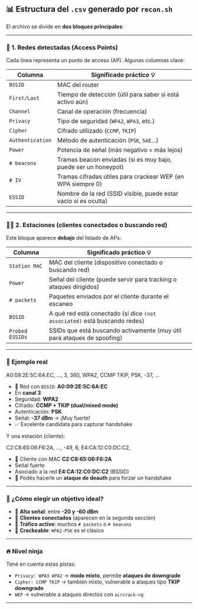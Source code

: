 ## 📊 Estructura del `.csv` generado por `recon.sh`

El archivo se divide en **dos bloques principales**:

---

### 🧱 1. Redes detectadas (Access Points)

Cada línea representa un punto de acceso (AP). Algunas columnas clave:

| Columna        | Significado práctico 💡                                                             |
|----------------|--------------------------------------------------------------------------------------|
| `BSSID`        | MAC del router                                                                      |
| `First/Last`   | Tiempo de detección (útil para saber si está activo aún)                            |
| `Channel`      | Canal de operación (frecuencia)                                                     |
| `Privacy`      | Tipo de seguridad (`WPA2`, `WPA3`, etc.)                                             |
| `Cipher`       | Cifrado utilizado (`CCMP`, `TKIP`)                                                   |
| `Authentication` | Método de autenticación (`PSK`, `SAE`...)                                         |
| `Power`        | Potencia de señal (más negativo = más lejos)                                        |
| `# beacons`    | Tramas beacon enviadas (si es muy bajo, puede ser un honeypot)                      |
| `# IV`         | Tramas cifradas útiles para crackear WEP (en WPA siempre 0)                         |
| `ESSID`        | Nombre de la red (SSID visible, puede estar vacío si es oculta)                      |

---

### 🧑‍💻 2. Estaciones (clientes conectados o buscando red)

Este bloque aparece **debajo** del listado de APs:

| Columna         | Significado práctico 💡                                                         |
|------------------|--------------------------------------------------------------------------------|
| `Station MAC`    | MAC del cliente (dispositivo conectado o buscando red)                         |
| `Power`          | Señal del cliente (puede servir para tracking o ataques dirigidos)             |
| `# packets`      | Paquetes enviados por el cliente durante el escaneo                            |
| `BSSID`          | A qué red está conectado (si dice `(not associated)` está buscando redes)       |
| `Probed ESSIDs`  | SSIDs que está buscando activamente (muy útil para ataques de spoofing)         |

---

### 🧠 Ejemplo real

A0:09:2E:5C:6A:EC, ..., 3, 360, WPA2, CCMP TKIP, PSK, -37, ...


- 📡 Red con `BSSID`: **A0:09:2E:5C:6A:EC**
- En **canal 3**
- Seguridad: **WPA2**
- Cifrado: **CCMP + TKIP (dual/mixed mode)**
- Autenticación: **PSK**
- Señal: **-37 dBm** → ¡Muy fuerte!
- ✅ Excelente candidata para capturar handshake

Y una estación (cliente):

C2:C8:65:06:F6:2A, ..., -49, 6, E4:CA:12:C0:DC:C2,


- 📱 Cliente con MAC **C2:C8:65:06:F6:2A**
- Señal fuerte
- Asociado a la red **E4:CA:12:C0:DC:C2** (BSSID)
- 🚨 Podés hacerle un **ataque de deauth** para forzar un handshake

---

### 🎯 ¿Cómo elegir un objetivo ideal?

- 📶 **Alta señal**: entre **-20 y -60 dBm**
- 👥 **Clientes conectados** (aparecen en la segunda sección)
- 📡 **Tráfico activo**: muchos `# packets` o `# beacons`
- 🔐 **Crackeable**: `WPA2-PSK` es el clásico

---

### 🔥 Nivel ninja

Tené en cuenta estas pistas:

- `Privacy: WPA3 WPA2` → **modo mixto**, permite **ataques de downgrade**
- `Cipher: CCMP TKIP` → también mixto, vulnerable a ataques tipo **TKIP downgrade**
- `WEP` → vulnerable a ataques directos con `aircrack-ng`

---


